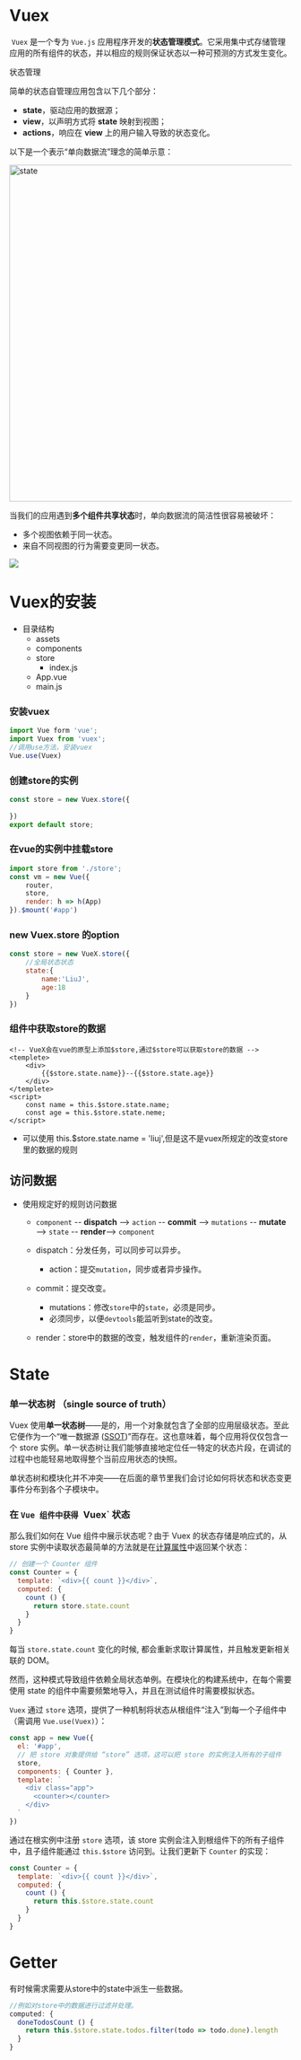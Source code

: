 # Vuex

​	`Vuex` 是一个专为 `Vue.js` 应用程序开发的**状态管理模式**。它采用集中式存储管理应用的所有组件的状态，并以相应的规则保证状态以一种可预测的方式发生变化。

状态管理

简单的状态自管理应用包含以下几个部分：

- **state**，驱动应用的数据源；
- **view**，以声明方式将 **state** 映射到视图；
- **actions**，响应在 **view** 上的用户输入导致的状态变化。

以下是一个表示“单向数据流”理念的简单示意：

<img src="https://vuex.vuejs.org/flow.png" width=600 alt='state'/>

当我们的应用遇到**多个组件共享状态**时，单向数据流的简洁性很容易被破坏：

- 多个视图依赖于同一状态。
- 来自不同视图的行为需要变更同一状态。

![](https://vuex.vuejs.org/vuex.png)

# Vuex的安装

- 目录结构
  - assets
  - components
  - store
    - index.js
  - App.vue
  - main.js

### **安装vuex**

```js
import Vue form 'vue';
import Vuex from 'vuex';
//调用use方法，安装vuex
Vue.use(Vuex)
```

### **创建store的实例**

```js
const store = new Vuex.store({
    
})
export default store;
```

### **在vue的实例中挂载store**

```js
import store from './store';
const vm = new Vue({
    router,
    store,
    render: h => h(App)
}).$mount('#app')
```

### new Vuex.store 的option

```js
const store = new VueX.store({
    //全局状态状态
    state:{
        name:'LiuJ',
        age:18
    }
})
```

### 组件中获取store的数据

```vue
<!-- VueX会在vue的原型上添加$store,通过$store可以获取store的数据 -->
<templete>
    <div>
    	{{$store.state.name}}--{{$store.state.age}}
	</div>
</templete>
<script>
    const name = this.$store.state.name;
    const age = this.$store.state.neme;
</script>
```

- 可以使用 this.$store.state.name = 'liuj',但是这不是vuex所规定的改变store里的数据的规则

## 访问数据

- 使用规定好的规则访问数据

  - `component` -- **dispatch** --> `action` -- **commit** --> `mutations` -- **mutate** --> `state` -- **render**--> `component`

  - dispatch：分发任务，可以同步可以异步。
    - action：提交`mutation`，同步或者异步操作。
  - commit：提交改变。
    - mutations：修改`store`中的`state`，必须是同步。
    - 必须同步，以便`devtools`能监听到state的改变。
  - render：store中的数据的改变，触发组件的`render`，重新渲染页面。

# State

### 单一状态树 （single source of truth）

Vuex 使用**单一状态树**——是的，用一个对象就包含了全部的应用层级状态。至此它便作为一个“唯一数据源 ([SSOT](https://en.wikipedia.org/wiki/Single_source_of_truth))”而存在。这也意味着，每个应用将仅仅包含一个 store 实例。单一状态树让我们能够直接地定位任一特定的状态片段，在调试的过程中也能轻易地取得整个当前应用状态的快照。

单状态树和模块化并不冲突——在后面的章节里我们会讨论如何将状态和状态变更事件分布到各个子模块中。

### 在 `Vue 组件中获得 `Vuex` 状态

那么我们如何在 Vue 组件中展示状态呢？由于 Vuex 的状态存储是响应式的，从 store 实例中读取状态最简单的方法就是在[计算属性](https://cn.vuejs.org/guide/computed.html)中返回某个状态：

```js
// 创建一个 Counter 组件
const Counter = {
  template: `<div>{{ count }}</div>`,
  computed: {
    count () {
      return store.state.count
    }
  }
}
```

每当 `store.state.count` 变化的时候, 都会重新求取计算属性，并且触发更新相关联的 DOM。

然而，这种模式导致组件依赖全局状态单例。在模块化的构建系统中，在每个需要使用 state 的组件中需要频繁地导入，并且在测试组件时需要模拟状态。

`Vuex` 通过 `store` 选项，提供了一种机制将状态从根组件“注入”到每一个子组件中（需调用 `Vue.use(Vuex)`）：

```js
const app = new Vue({
  el: '#app',
  // 把 store 对象提供给 “store” 选项，这可以把 store 的实例注入所有的子组件
  store,
  components: { Counter },
  template: `
    <div class="app">
      <counter></counter>
    </div>
  `
})
```

通过在根实例中注册 `store` 选项，该 store 实例会注入到根组件下的所有子组件中，且子组件能通过 `this.$store` 访问到。让我们更新下 `Counter` 的实现：

```js
const Counter = {
  template: `<div>{{ count }}</div>`,
  computed: {
    count () {
      return this.$store.state.count
    }
  }
}
```

# Getter

有时候需求需要从store中的state中派生一些数据。

```js
//例如对store中的数据进行过滤并处理。
computed: {
  doneTodosCount () {
    return this.$store.state.todos.filter(todo => todo.done).length
  }
}
```

